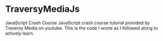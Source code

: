 # TraversyMediaJs
JavaScript Crash Course
JavaScript crash course tutorial provided by Traversy Media on youtube.  This is the code I wrote as I followed along to actively learn.
